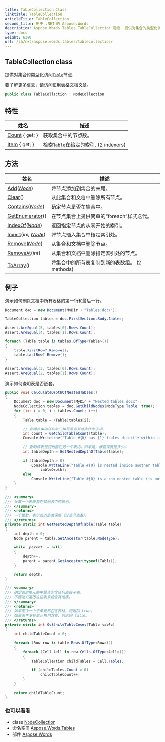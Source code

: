 ```yaml
---
title: TableCollection Class
linktitle: TableCollection
articleTitle: TableCollection
second_title: 用于 .NET 的 Aspose.Words
description: Aspose.Words.Tables.TableCollection 班级. 提供对集合的类型化访问Table节点 在 C#.
type: docs
weight: 6360
url: /zh/net/aspose.words.tables/tablecollection/
---
```

## TableCollection class

提供对集合的类型化访问[`Table`](../table/)节点.

要了解更多信息，请访问[使用表格](https://docs.aspose.com/words/net/working-with-tables/)文档文章。

```csharp
public class TableCollection : NodeCollection
```

## 特性

| 姓名 | 描述 |
| --- | --- |
| [Count](../../aspose.words/nodecollection/count/) { get; } | 获取集合中的节点数。 |
| [Item](../../aspose.words.tables/tablecollection/item/) { get; } | 检索[`Table`](../table/)在给定的索引. (2 indexers) |

## 方法

| 姓名 | 描述 |
| --- | --- |
| [Add](../../aspose.words/nodecollection/add/)(*[Node](../../aspose.words/node/)*) | 将节点添加到集合的末尾。 |
| [Clear](../../aspose.words/nodecollection/clear/)() | 从此集合和文档中删除所有节点。 |
| [Contains](../../aspose.words/nodecollection/contains/)(*[Node](../../aspose.words/node/)*) | 确定节点是否在集合中。 |
| [GetEnumerator](../../aspose.words/nodecollection/getenumerator/)() | 在节点集合上提供简单的“foreach”样式迭代。 |
| [IndexOf](../../aspose.words/nodecollection/indexof/)(*[Node](../../aspose.words/node/)*) | 返回指定节点的从零开始的索引。 |
| [Insert](../../aspose.words/nodecollection/insert/)(*int, [Node](../../aspose.words/node/)*) | 将节点插入集合中指定索引处。 |
| [Remove](../../aspose.words/nodecollection/remove/)(*[Node](../../aspose.words/node/)*) | 从集合和文档中删除节点。 |
| [RemoveAt](../../aspose.words/nodecollection/removeat/)(*int*) | 从集合和文档中删除指定索引处的节点。 |
| [ToArray](../../aspose.words.tables/tablecollection/toarray/#toarray_1)() | 将集合中的所有表复制到新的表数组。 (2 methods) |

## 例子

演示如何删除文档中所有表格的第一行和最后一行。

```csharp
Document doc = new Document(MyDir + "Tables.docx");

TableCollection tables = doc.FirstSection.Body.Tables;

Assert.AreEqual(5, tables[0].Rows.Count);
Assert.AreEqual(4, tables[1].Rows.Count);

foreach (Table table in tables.OfType<Table>())
{
    table.FirstRow?.Remove();
    table.LastRow?.Remove();
}

Assert.AreEqual(3, tables[0].Rows.Count);
Assert.AreEqual(2, tables[1].Rows.Count);
```

演示如何查明表是否嵌套。

```csharp
public void CalculateDepthOfNestedTables()
{
    Document doc = new Document(MyDir + "Nested tables.docx");
    NodeCollection tables = doc.GetChildNodes(NodeType.Table, true);
    for (int i = 0; i < tables.Count; i++)
    {
        Table table = (Table)tables[i];

        // 查明表中的任何单元格是否有其他表作为子项。
        int count = GetChildTableCount(table);
        Console.WriteLine("Table #{0} has {1} tables directly within its cells", i, count);

        // 查明该表是否嵌套在另一个表内，如果是，嵌套深度是多少。
        int tableDepth = GetNestedDepthOfTable(table);

        if (tableDepth > 0)
            Console.WriteLine("Table #{0} is nested inside another table at depth of {1}", i,
                tableDepth);
        else
            Console.WriteLine("Table #{0} is a non nested table (is not a child of another table)", i);
    }
}

/// <summary>
/// 计算一个表嵌套在其他表中的级别。
/// </summary>
/// <returns>
/// 一个整数，表示表的嵌套深度（父表节点数）。
/// </returns>
private static int GetNestedDepthOfTable(Table table)
{
    int depth = 0;
    Node parent = table.GetAncestor(table.NodeType);

    while (parent != null)
    {
        depth++;
        parent = parent.GetAncestor(typeof(Table));
    }

    return depth;
}

/// <summary>
/// 确定表的单元格中是否包含任何直接子表。
/// 不要递归遍历这些表来检查其他表。
/// </summary>
/// <returns>
/// 如果至少一个子单元格包含表格，则返回 true。
/// 如果表中没有单元格包含表，则返回 false。
/// </returns>
private static int GetChildTableCount(Table table)
{
    int childTableCount = 0;

    foreach (Row row in table.Rows.OfType<Row>())
    {
        foreach (Cell Cell in row.Cells.OfType<Cell>())
        {
            TableCollection childTables = Cell.Tables;

            if (childTables.Count > 0)
                childTableCount++;
        }
    }

    return childTableCount;
}
```

### 也可以看看

* class [NodeCollection](../../aspose.words/nodecollection/)
* 命名空间 [Aspose.Words.Tables](../../aspose.words.tables/)
* 部件 [Aspose.Words](../../)
